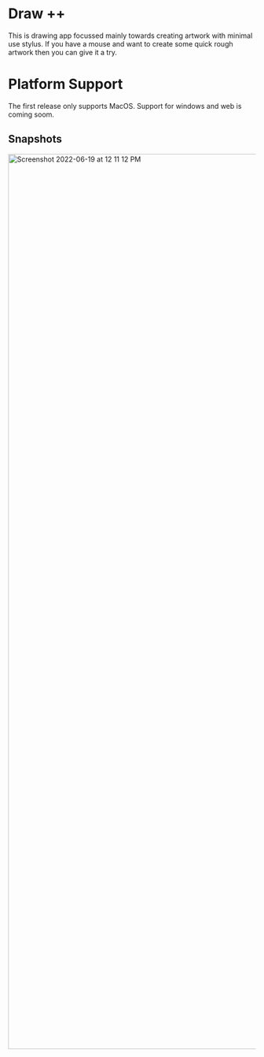 # Draw ++

This is drawing app focussed mainly towards creating artwork with minimal use stylus. 
If you have a mouse and want to create some quick rough artwork then you can give it a try.

# Platform Support
The first release only supports MacOS.
Support for windows and web is coming soom.

## Snapshots


<img width="1817" alt="Screenshot 2022-06-19 at 12 11 12 PM" src="https://user-images.githubusercontent.com/6642240/174469325-1efd4f6c-6d65-4e11-a8f2-96a073d58335.png">
